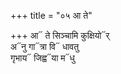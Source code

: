 +++
title = "०५ आ ते"

+++
आ᳓ ते सिञ्चामि कुक्षियो᳓र्  
अ᳓नु गा᳓त्रा वि᳓ धावतु  
गृभाय᳓ जिह्व᳓या म᳓धु
